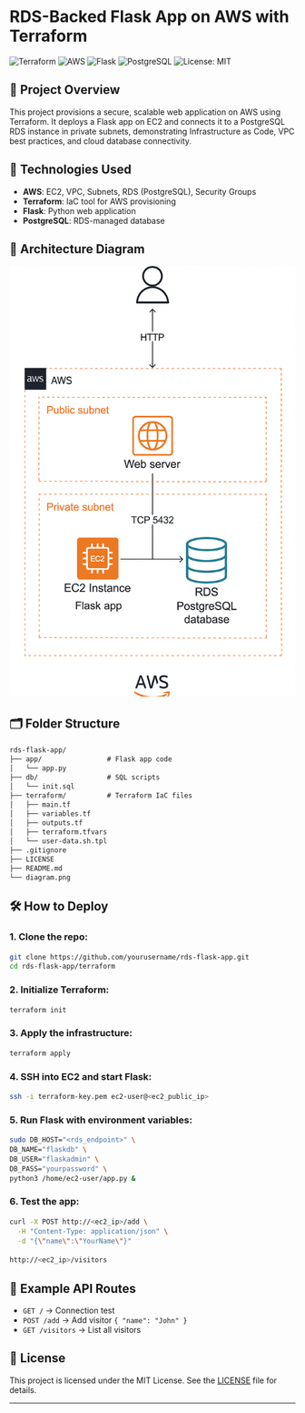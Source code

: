 # RDS-Backed Flask App on AWS with Terraform

![Terraform](https://img.shields.io/badge/Terraform-IaC-blue?logo=terraform)
![AWS](https://img.shields.io/badge/AWS-Deployed-orange?logo=amazon-aws)
![Flask](https://img.shields.io/badge/Flask-App-lightgrey?logo=flask)
![PostgreSQL](https://img.shields.io/badge/PostgreSQL-RDS-blue?logo=postgresql)
![License: MIT](https://img.shields.io/badge/License-MIT-green.svg)

## 📌 Project Overview
This project provisions a secure, scalable web application on AWS using Terraform. It deploys a Flask app on EC2 and connects it to a PostgreSQL RDS instance in private subnets, demonstrating Infrastructure as Code, VPC best practices, and cloud database connectivity.

## 🚀 Technologies Used
- **AWS**: EC2, VPC, Subnets, RDS (PostgreSQL), Security Groups
- **Terraform**: IaC tool for AWS provisioning
- **Flask**: Python web application
- **PostgreSQL**: RDS-managed database

## 📐 Architecture Diagram
![diagram](diagram.png)

## 🗂 Folder Structure
```
rds-flask-app/
├── app/                # Flask app code
│   └── app.py
├── db/                 # SQL scripts
│   └── init.sql
├── terraform/          # Terraform IaC files
│   ├── main.tf
│   ├── variables.tf
│   ├── outputs.tf
│   ├── terraform.tfvars
│   └── user-data.sh.tpl
├── .gitignore
├── LICENSE
├── README.md
└── diagram.png
```

## 🛠 How to Deploy

### 1. Clone the repo:
```bash
git clone https://github.com/yourusername/rds-flask-app.git
cd rds-flask-app/terraform
```

### 2. Initialize Terraform:
```bash
terraform init
```

### 3. Apply the infrastructure:
```bash
terraform apply
```

### 4. SSH into EC2 and start Flask:
```bash
ssh -i terraform-key.pem ec2-user@<ec2_public_ip>
```

### 5. Run Flask with environment variables:
```bash
sudo DB_HOST="<rds_endpoint>" \
DB_NAME="flaskdb" \
DB_USER="flaskadmin" \
DB_PASS="yourpassword" \
python3 /home/ec2-user/app.py &
```

### 6. Test the app:
```bash
curl -X POST http://<ec2_ip>/add \
  -H "Content-Type: application/json" \
  -d "{\"name\":\"YourName\"}"

http://<ec2_ip>/visitors
```

## 🧪 Example API Routes
- `GET /` → Connection test
- `POST /add` → Add visitor `{ "name": "John" }`
- `GET /visitors` → List all visitors

## 📝 License
This project is licensed under the MIT License. See the [LICENSE](LICENSE) file for details.

---

